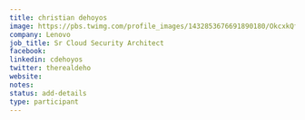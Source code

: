 ```yaml
---
title: christian dehoyos
image: https://pbs.twimg.com/profile_images/1432853676691890180/OkcxkQff_400x400.jpg
company: Lenovo
job_title: Sr Cloud Security Architect
facebook:
linkedin: cdehoyos
twitter: therealdeho
website: 
notes:
status: add-details
type: participant
---
```

